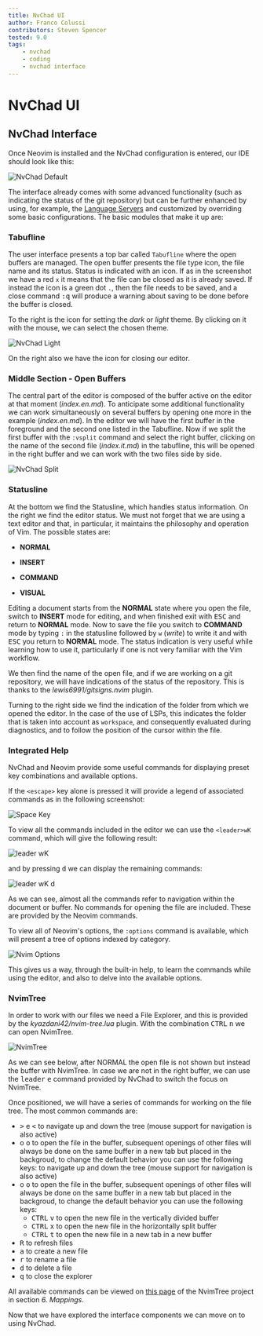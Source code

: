 ```yaml
---
title: NvChad UI
author: Franco Colussi
contributors: Steven Spencer
tested: 9.0
tags:
    - nvchad
    - coding
    - nvchad interface
---
```


# NvChad UI

## NvChad Interface

Once Neovim is installed and the NvChad configuration is entered, our IDE should look like this:

![NvChad Default](../images/ui_default.png)

The interface already comes with some advanced functionality (such as indicating the status of the git repository) but can be further enhanced by using, for example, the [Language Servers](lsp.md) and customized by overriding some basic configurations. The basic modules that make it up are:

### Tabufline

The user interface presents a top bar called `Tabufline` where the open buffers are managed. The open buffer presents the file type icon, the file name and its status. Status is indicated with an icon. If as in the screenshot we have a red `x` it means that the file can be closed as it is already saved. If instead the icon is a green dot `.`, then the file needs to be saved, and a close command <kbd>:q</kbd> will produce a warning about saving to be done before the buffer is closed.

To the right is the icon for setting the *dark* or *light* theme. By clicking on it with the mouse, we can select the chosen theme.

![NvChad Light](../images/ui_default_light.png)

On the right also we have the icon for closing our editor.

### Middle Section - Open Buffers

The central part of the editor is composed of the buffer active on the editor at that moment (*index.en.md*). To anticipate some additional functionality we can work simultaneously on several buffers by opening one more in the example (*index.en.md*). In the editor we will have the first buffer in the foreground and the second one listed in the Tabufline. Now if we split the first buffer with the `:vsplit` command and select the right buffer, clicking on the name of the second file (*index.it.md*) in the tabufline, this will be opened in the right buffer and we can work with the two files side by side.

![NvChad Split](../images/ui_nvchad_split.png)

### Statusline

At the bottom we find the Statusline, which handles status information. On the right we find the editor status. We must not forget that we are using a text editor and that, in particular, it maintains the philosophy and operation of Vim. The possible states are:

- **NORMAL**

- **INSERT**

- **COMMAND**

- **VISUAL**

Editing a document starts from the **NORMAL** state where you open the file, switch to **INSERT** mode for editing, and when finished exit with <kbd>ESC</kbd> and return to **NORMAL** mode. Now to save the file you switch to **COMMAND** mode by typing `:` in the statusline followed by `w` (*write*) to write it and with <kbd>ESC</kbd> you return to **NORMAL** mode. The status indication is very useful while learning how to use it, particularly if one is not very familiar with the Vim workflow.

We then find the name of the open file, and if we are working on a git repository, we will have indications of the status of the repository. This is thanks to the *lewis6991/gitsigns.nvim* plugin.

Turning to the right side we find the indication of the folder from which we opened the editor. In the case of the use of LSPs, this indicates the folder that is taken into account as `workspace`, and consequently evaluated during diagnostics, and to follow the position of the cursor within the file.

### Integrated Help

NvChad and Neovim provide some useful commands for displaying preset key combinations and available options.

If the `<escape>` key alone is pressed it will provide a legend of associated commands as in the following screenshot:

![Space Key](../images/ui_escape_key.png)

To view all the commands included in the editor we can use the `<leader>wK` command, which will give the following result:

![leader wK](../images/ui_wK_key.png)

and by pressing <kbd>d</kbd> we can display the remaining commands:

![leader wK d](../images/ui_wK_01.png)

As we can see, almost all the commands refer to navigation within the document or buffer. No commands for opening the file are included. These are provided by the Neovim commands.

To view all of Neovim's options, the `:options` command is available, which will present a tree of options indexed by category.

![Nvim Options](../images/nvim_options.png)

This gives us a way, through the built-in help, to learn the commands while using the editor, and also to delve into the available options.

### NvimTree

In order to work with our files we need a File Explorer, and this is provided by the *kyazdani42/nvim-tree.lua* plugin. With the combination <kbd>CTRL</kbd> <kbd>n</kbd> we can open NvimTree.

![NvimTree](../images/nvim_tree.png)

As we can see below, after NORMAL the open file is not shown but instead the buffer with NvimTree. In case we are not in the right buffer, we can use the <kbd>leader</kbd> <kbd>e</kbd> command provided by NvChad to switch the focus on NvimTree.

Once positioned, we will have a series of commands for working on the file tree. The most common commands are:

- <kbd>></kbd> e <kbd><</kbd> to navigate up and down the tree (mouse support for navigation is also active)
- <kbd><CR></kbd> o <kbd>o</kbd> to open the file in the buffer, subsequent openings of other files will always be done on the same buffer in a new tab but placed in the backgroud, to change the default behavior you can use the following keys: to navigate up and down the tree (mouse support for navigation is also active)
- <kbd><CR></kbd> o <kbd>o</kbd> to open the file in the buffer, subsequent openings of other files will always be done on the same buffer in a new tab but placed in the backgroud, to change the default behavior you can use the following keys:
    - <kbd>CTRL</kbd> <kbd>v</kbd> to open the new file in the vertically divided buffer
    - <kbd>CTRL</kbd> <kbd>x</kbd> to open the new file in the horizontally split buffer
    - <kbd>CTRL</kbd> <kbd>t</kbd> to open the new file in a new tab in a new buffer
- <kbd>R</kbd> to refresh files
- <kbd>a</kbd> to create a new file
- <kbd>r</kbd> to rename a file
- <kbd>d</kbd> to delete a file
- <kbd>q</kbd> to close the explorer

All available commands can be viewed on [this page](https://github.com/kyazdani42/nvim-tree.lua/blob/master/doc/nvim-tree-lua.txt) of the NvimTree project in section *6. Mappings*.

Now that we have explored the interface components we can move on to using NvChad.
